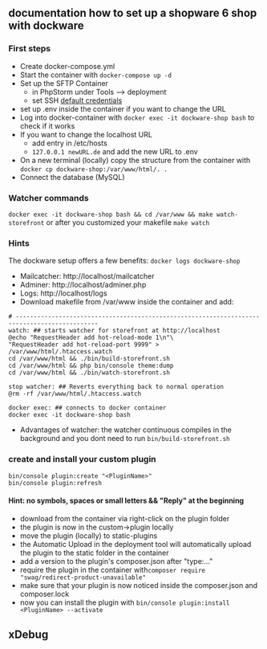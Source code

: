 ## documentation how to set up a shopware 6 shop with dockware

### First steps
- Create docker-compose.yml
- Start the container with ```docker-compose up -d```
- Set up the SFTP Container
  - in PhpStorm under Tools --> deployment 
  - set SSH [default credentials](https://docs.dockware.io/use-dockware/default-credentials)
- set up .env inside the container if you want to change the URL
- Log into docker-container with ```docker exec -it dockware-shop bash``` to check if it works
- If you want to change the localhost URL
  - add entry in /etc/hosts
  - ```127.0.0.1 newURL.de``` and add the new URL to .env
- On a new terminal (locally) copy the structure from the container with ```docker cp dockware-shop:/var/www/html/. .```
- Connect the database (MySQL)

### Watcher commands
```docker exec -it dockware-shop bash && cd /var/www && make watch-storefront```
or after you customized your makefile ```make watch```

### Hints
The dockware setup offers a few benefits: ```docker logs dockware-shop```
- Mailcatcher: http://localhost/mailcatcher
- Adminer: http://localhost/adminer.php
- Logs: http://localhost/logs
- Download makefile from /var/www inside the container and add:
``` 
# ---------------------------------------------------------------------------------------------
watch: ## starts watcher for storefront at http://localhost
@echo "RequestHeader add hot-reload-mode 1\n"\
"RequestHeader add hot-reload-port 9999" > /var/www/html/.htaccess.watch
cd /var/www/html && ./bin/build-storefront.sh
cd /var/www/html && php bin/console theme:dump
cd /var/www/html && ./bin/watch-storefront.sh

stop watcher: ## Reverts everything back to normal operation
@rm -rf /var/www/html/.htaccess.watch

docker exec: ## connects to docker container
docker exec -it dockware-shop bash
 ```

- Advantages of watcher: the watcher continuous compiles in the background and you dont need to run ```bin/build-storefront.sh```

### create and install your custom plugin
```
bin/console plugin:create "<PluginName>"
bin/console plugin:refresh
```
#### Hint: no symbols, spaces or small letters && "Reply" at the beginning
- download from the container via right-click on the plugin folder
- the plugin is now in the custom->plugin locally 
- move the plugin (locally) to static-plugins 
- the Automatic Upload in the deployment tool will automatically upload the plugin to the static folder in the container 
- add a version to the plugin's composer.json after "type:..."
- require the plugin in the container with```composer require "swag/redirect-product-unavailable"```
- make sure that your plugin is now noticed inside the composer.json and composer.lock
- now you can install the plugin with ```bin/console plugin:install <PluginName> --activate```

## xDebug
